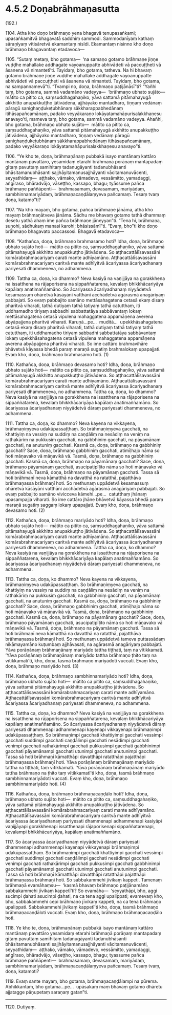 # 4.5.2 Doṇabrāhmaṇasutta

(192.)

1104\. Atha kho doṇo brāhmaṇo yena bhagavā tenupasaṅkami; upasaṅkamitvā bhagavatā saddhiṃ sammodi. Sammodanīyaṃ kathaṃ sāraṇīyaṃ vītisāretvā ekamantaṃ nisīdi. Ekamantaṃ nisinno kho doṇo brāhmaṇo bhagavantaṃ etadavoca—

1105\. “Sutaṃ metaṃ, bho gotama—  ‘na samaṇo gotamo brāhmaṇe jiṇṇe vuḍḍhe mahallake addhagate vayoanuppatte abhivādeti vā paccuṭṭheti vā āsanena vā nimantetī’ti. Tayidaṃ, bho gotama, tatheva. Na hi bhavaṃ gotamo brāhmaṇe jiṇṇe vuḍḍhe mahallake addhagate vayoanuppatte abhivādeti vā paccuṭṭheti vā āsanena vā nimanteti. Tayidaṃ, bho gotama, na sampannamevā”ti. “Tvampi no, doṇa, brāhmaṇo paṭijānāsī”ti? “Yañhi taṃ, bho gotama, sammā vadamāno vadeyya—  ‘brāhmaṇo ubhato sujāto—  mātito ca pitito ca, saṃsuddhagahaṇiko, yāva sattamā pitāmahayugā akkhitto anupakkuṭṭho jātivādena, ajjhāyako mantadharo, tiṇṇaṃ vedānaṃ pāragū sanighaṇḍukeṭubhānaṃ sākkharappabhedānaṃ itihāsapañcamānaṃ, padako veyyākaraṇo lokāyatamahāpurisalakkhaṇesu anavayo’ti, mameva taṃ, bho gotama, sammā vadamāno vadeyya. Ahañhi, bho gotama, brāhmaṇo ubhato sujāto—  mātito ca pitito ca, saṃsuddhagahaṇiko, yāva sattamā pitāmahayugā akkhitto anupakkuṭṭho jātivādena, ajjhāyako mantadharo, tiṇṇaṃ vedānaṃ pāragū sanighaṇḍukeṭubhānaṃ sākkharappabhedānaṃ itihāsapañcamānaṃ, padako veyyākaraṇo lokāyatamahāpurisalakkhaṇesu anavayo”ti.

1106\. “Ye kho te, doṇa, brāhmaṇānaṃ pubbakā isayo mantānaṃ kattāro mantānaṃ pavattāro, yesamidaṃ etarahi brāhmaṇā porāṇaṃ mantapadaṃ gītaṃ pavuttaṃ samihitaṃ tadanugāyanti tadanubhāsanti bhāsitamanubhāsanti sajjhāyitamanusajjhāyanti vācitamanuvācenti, seyyathidaṃ—  aṭṭhako, vāmako, vāmadevo, vessāmitto, yamadaggi, aṅgīraso, bhāradvājo, vāseṭṭho, kassapo, bhagu; tyāssume pañca brāhmaṇe paññāpenti—  brahmasamaṃ, devasamaṃ, mariyādaṃ, sambhinnamariyādaṃ, brāhmaṇacaṇḍālaṃyeva pañcamaṃ. Tesaṃ tvaṃ doṇa, katamo”ti?

1107\. “Na kho mayaṃ, bho gotama, pañca brāhmaṇe jānāma, atha kho mayaṃ brāhmaṇātveva jānāma. Sādhu me bhavaṃ gotamo tathā dhammaṃ desetu yathā ahaṃ ime pañca brāhmaṇe jāneyyan”ti. “Tena hi, brāhmaṇa, suṇohi, sādhukaṃ manasi karohi; bhāsissāmī”ti. “Evaṃ, bho”ti kho doṇo brāhmaṇo bhagavato paccassosi. Bhagavā etadavoca—

1108\. “Kathañca, doṇa, brāhmaṇo brahmasamo hoti? Idha, doṇa, brāhmaṇo ubhato sujāto hoti—  mātito ca pitito ca, saṃsuddhagahaṇiko, yāva sattamā pitāmahayugā akkhitto anupakkuṭṭho jātivādena. So aṭṭhacattālīsavassāni komārabrahmacariyaṃ carati mante adhīyamāno. Aṭṭhacattālīsavassāni komārabrahmacariyaṃ caritvā mante adhīyitvā ācariyassa ācariyadhanaṃ pariyesati dhammeneva, no adhammena.

1109\. Tattha ca, doṇa, ko dhammo? Neva kasiyā na vaṇijjāya na gorakkhena na issatthena na rājaporisena na sippaññatarena, kevalaṃ bhikkhācariyāya kapālaṃ anatimaññamāno. So ācariyassa ācariyadhanaṃ niyyādetvā kesamassuṃ ohāretvā kāsāyāni vatthāni acchādetvā agārasmā anagāriyaṃ pabbajati. So evaṃ pabbajito samāno mettāsahagatena cetasā ekaṃ disaṃ pharitvā viharati, tathā dutiyaṃ tathā tatiyaṃ tathā catutthaṃ, iti uddhamadho tiriyaṃ sabbadhi sabbattatāya sabbāvantaṃ lokaṃ mettāsahagatena cetasā vipulena mahaggatena appamāṇena averena abyāpajjena pharitvā viharati. Karuṇā…pe…  muditā…  upekkhāsahagatena cetasā ekaṃ disaṃ pharitvā viharati, tathā dutiyaṃ tathā tatiyaṃ tathā catutthaṃ, iti uddhamadho tiriyaṃ sabbadhi sabbattatāya sabbāvantaṃ lokaṃ upekkhāsahagatena cetasā vipulena mahaggatena appamāṇena averena abyāpajjena pharitvā viharati. So ime cattāro brahmavihāre bhāvetvā kāyassa bhedā paraṃ maraṇā sugatiṃ brahmalokaṃ upapajjati. Evaṃ kho, doṇa, brāhmaṇo brahmasamo hoti. (1)

1110\. Kathañca, doṇa, brāhmaṇo devasamo hoti? Idha, doṇa, brāhmaṇo ubhato sujāto hoti—  mātito ca pitito ca, saṃsuddhagahaṇiko, yāva sattamā pitāmahayugā akkhitto anupakkuṭṭho jātivādena. So aṭṭhacattālīsavassāni komārabrahmacariyaṃ carati mante adhīyamāno. Aṭṭhacattālīsavassāni komārabrahmacariyaṃ caritvā mante adhīyitvā ācariyassa ācariyadhanaṃ pariyesati dhammeneva, no adhammena. Tattha ca, doṇa, ko dhammo? Neva kasiyā na vaṇijjāya na gorakkhena na issatthena na rājaporisena na sippaññatarena, kevalaṃ bhikkhācariyāya kapālaṃ anatimaññamāno. So ācariyassa ācariyadhanaṃ niyyādetvā dāraṃ pariyesati dhammeneva, no adhammena.

1111\. Tattha ca, doṇa, ko dhammo? Neva kayena na vikkayena, brāhmaṇiṃyeva udakūpassaṭṭhaṃ. So brāhmaṇiṃyeva gacchati, na khattiyiṃ na vessiṃ na suddiṃ na caṇḍāliṃ na nesādiṃ na veniṃ na rathakāriṃ na pukkusiṃ gacchati, na gabbhiniṃ gacchati, na pāyamānaṃ gacchati, na anutuniṃ gacchati. Kasmā ca, doṇa, brāhmaṇo na gabbhiniṃ gacchati? Sace, doṇa, brāhmaṇo gabbhiniṃ gacchati, atimīḷhajo nāma so hoti māṇavako vā māṇavikā vā. Tasmā, doṇa, brāhmaṇo na gabbhiniṃ gacchati. Kasmā ca, doṇa, brāhmaṇo na pāyamānaṃ gacchati? Sace, doṇa, brāhmaṇo pāyamānaṃ gacchati, asucipaṭipīḷito nāma so hoti māṇavako vā māṇavikā vā. Tasmā, doṇa, brāhmaṇo na pāyamānaṃ gacchati. Tassa sā hoti brāhmaṇī neva kāmatthā na davatthā na ratatthā, pajatthāva brāhmaṇassa brāhmaṇī hoti. So methunaṃ uppādetvā kesamassuṃ ohāretvā kāsāyāni vatthāni acchādetvā agārasmā anagāriyaṃ pabbajati. So evaṃ pabbajito samāno vivicceva kāmehi…pe…  catutthaṃ jhānaṃ upasampajja viharati. So ime cattāro jhāne bhāvetvā kāyassa bhedā paraṃ maraṇā sugatiṃ saggaṃ lokaṃ upapajjati. Evaṃ kho, doṇa, brāhmaṇo devasamo hoti. (2)

1112\. Kathañca, doṇa, brāhmaṇo mariyādo hoti? Idha, doṇa, brāhmaṇo ubhato sujāto hoti—  mātito ca pitito ca, saṃsuddhagahaṇiko, yāva sattamā pitāmahayugā akkhitto anupakkuṭṭho jātivādena. So aṭṭhacattālīsavassāni komārabrahmacariyaṃ carati mante adhīyamāno. Aṭṭhacattālīsavassāni komārabrahmacariyaṃ caritvā mante adhīyitvā ācariyassa ācariyadhanaṃ pariyesati dhammeneva, no adhammena. Tattha ca, doṇa, ko dhammo? Neva kasiyā na vaṇijjāya na gorakkhena na issatthena na rājaporisena na sippaññatarena, kevalaṃ bhikkhācariyāya kapālaṃ anatimaññamāno. So ācariyassa ācariyadhanaṃ niyyādetvā dāraṃ pariyesati dhammeneva, no adhammena.

1113\. Tattha ca, doṇa, ko dhammo? Neva kayena na vikkayena, brāhmaṇiṃyeva udakūpassaṭṭhaṃ. So brāhmaṇiṃyeva gacchati, na khattiyiṃ na vessiṃ na suddiṃ na caṇḍāliṃ na nesādiṃ na veniṃ na rathakāriṃ na pukkusiṃ gacchati, na gabbhiniṃ gacchati, na pāyamānaṃ gacchati, na anutuniṃ gacchati. Kasmā ca, doṇa, brāhmaṇo na gabbhiniṃ gacchati? Sace, doṇa, brāhmaṇo gabbhiniṃ gacchati, atimīḷhajo nāma so hoti māṇavako vā māṇavikā vā. Tasmā, doṇa, brāhmaṇo na gabbhiniṃ gacchati. Kasmā ca, doṇa, brāhmaṇo na pāyamānaṃ gacchati? Sace, doṇa, brāhmaṇo pāyamānaṃ gacchati, asucipaṭipīḷito nāma so hoti māṇavako vā māṇavikā vā. Tasmā, doṇa, brāhmaṇo na pāyamānaṃ gacchati. Tassa sā hoti brāhmaṇī neva kāmatthā na davatthā na ratatthā, pajatthāva brāhmaṇassa brāhmaṇī hoti. So methunaṃ uppādetvā tameva puttassādaṃ nikāmayamāno kuṭumbaṃ ajjhāvasati, na agārasmā anagāriyaṃ pabbajati. Yāva porāṇānaṃ brāhmaṇānaṃ mariyādo tattha tiṭṭhati, taṃ na vītikkamati. ‘Yāva porāṇānaṃ brāhmaṇānaṃ mariyādo tattha brāhmaṇo ṭhito taṃ na vītikkamatī’ti, kho, doṇa, tasmā brāhmaṇo mariyādoti vuccati. Evaṃ kho, doṇa, brāhmaṇo mariyādo hoti. (3)

1114\. Kathañca, doṇa, brāhmaṇo sambhinnamariyādo hoti? Idha, doṇa, brāhmaṇo ubhato sujāto hoti—  mātito ca pitito ca, saṃsuddhagahaṇiko, yāva sattamā pitāmahayugā akkhitto anupakkuṭṭho jātivādena. So aṭṭhacattālīsavassāni komārabrahmacariyaṃ carati mante adhīyamāno. Aṭṭhacattālīsavassāni komārabrahmacariyaṃ caritvā mante adhīyitvā ācariyassa ācariyadhanaṃ pariyesati dhammeneva, no adhammena.

1115\. Tattha ca, doṇa, ko dhammo? Neva kasiyā na vaṇijjāya na gorakkhena na issatthena na rājaporisena na sippaññatarena, kevalaṃ bhikkhācariyāya kapālaṃ anatimaññamāno. So ācariyassa ācariyadhanaṃ niyyādetvā dāraṃ pariyesati dhammenapi adhammenapi kayenapi vikkayenapi brāhmaṇimpi udakūpassaṭṭhaṃ. So brāhmaṇimpi gacchati khattiyimpi gacchati vessimpi gacchati suddimpi gacchati caṇḍālimpi gacchati nesādimpi gacchati venimpi gacchati rathakārimpi gacchati pukkusimpi gacchati gabbhinimpi gacchati pāyamānampi gacchati utunimpi gacchati anutunimpi gacchati. Tassa sā hoti brāhmaṇī kāmatthāpi davatthāpi ratatthāpi pajatthāpi brāhmaṇassa brāhmaṇī hoti. Yāva porāṇānaṃ brāhmaṇānaṃ mariyādo tattha na tiṭṭhati, taṃ vītikkamati. ‘Yāva porāṇānaṃ brāhmaṇānaṃ mariyādo tattha brāhmaṇo na ṭhito taṃ vītikkamatī’ti kho, doṇa, tasmā brāhmaṇo sambhinnamariyādoti vuccati. Evaṃ kho, doṇa, brāhmaṇo sambhinnamariyādo hoti. (4)

1116\. Kathañca, doṇa, brāhmaṇo brāhmaṇacaṇḍālo hoti? Idha, doṇa, brāhmaṇo ubhato sujāto hoti—  mātito ca pitito ca, saṃsuddhagahaṇiko, yāva sattamā pitāmahayugā akkhitto anupakkuṭṭho jātivādena. So aṭṭhacattālīsavassāni komārabrahmacariyaṃ carati mante adhīyamāno. Aṭṭhacattālīsavassāni komārabrahmacariyaṃ caritvā mante adhīyitvā ācariyassa ācariyadhanaṃ pariyesati dhammenapi adhammenapi kasiyāpi vaṇijjāyapi gorakkhenapi issatthenapi rājaporisenapi sippaññatarenapi, kevalampi bhikkhācariyāya, kapālaṃ anatimaññamāno.

1117\. So ācariyassa ācariyadhanaṃ niyyādetvā dāraṃ pariyesati dhammenapi adhammenapi kayenapi vikkayenapi brāhmaṇimpi udakūpassaṭṭhaṃ. So brāhmaṇimpi gacchati khattiyimpi gacchati vessimpi gacchati suddimpi gacchati caṇḍālimpi gacchati nesādimpi gacchati venimpi gacchati rathakārimpi gacchati pukkusimpi gacchati gabbhinimpi gacchati pāyamānampi gacchati utunimpi gacchati anutunimpi gacchati. Tassa sā hoti brāhmaṇī kāmatthāpi davatthāpi ratatthāpi pajatthāpi brāhmaṇassa brāhmaṇī hoti. So sabbakammehi jīvikaṃ kappeti. Tamenaṃ brāhmaṇā evamāhaṃsu—  ‘kasmā bhavaṃ brāhmaṇo paṭijānamāno sabbakammehi jīvikaṃ kappetī’ti? So evamāha—  ‘seyyathāpi, bho, aggi sucimpi ḍahati asucimpi ḍahati, na ca tena aggi upalippati; evamevaṃ kho, bho, sabbakammehi cepi brāhmaṇo jīvikaṃ kappeti, na ca tena brāhmaṇo upalippati. Sabbakammehi jīvikaṃ kappetī’ti kho, doṇa, tasmā brāhmaṇo brāhmaṇacaṇḍāloti vuccati. Evaṃ kho, doṇa, brāhmaṇo brāhmaṇacaṇḍālo hoti.

1118\. Ye kho te, doṇa, brāhmaṇānaṃ pubbakā isayo mantānaṃ kattāro mantānaṃ pavattāro yesamidaṃ etarahi brāhmaṇā porāṇaṃ mantapadaṃ gītaṃ pavuttaṃ samīhitaṃ tadanugāyanti tadanubhāsanti bhāsitamanubhāsanti sajjhāyitamanusajjhāyanti vācitamanuvācenti, seyyathidaṃ—  aṭṭhako, vāmako, vāmadevo, vessāmitto, yamadaggi, aṅgīraso, bhāradvājo, vāseṭṭho, kassapo, bhagu; tyassume pañca brāhmaṇe paññāpenti—  brahmasamaṃ, devasamaṃ, mariyādaṃ, sambhinnamariyādaṃ, brāhmaṇacaṇḍālaṃyeva pañcamaṃ. Tesaṃ tvaṃ, doṇa, katamoti?

1119\. Evaṃ sante mayaṃ, bho gotama, brāhmaṇacaṇḍālampi na pūrema. Abhikkantaṃ, bho gotama…pe…  upāsakaṃ maṃ bhavaṃ gotamo dhāretu ajjatagge pāṇupetaṃ saraṇaṃ gatan”ti.

---

1120\. Dutiyaṃ.
